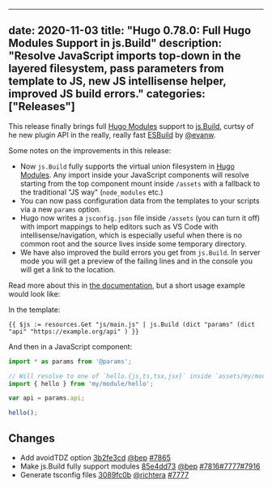 
---
date: 2020-11-03
title: "Hugo 0.78.0: Full Hugo Modules Support in js.Build"
description: "Resolve JavaScript imports top-down in the layered filesystem, pass parameters from template to JS, new JS intellisense helper, improved JS build errors."
categories: ["Releases"]
---

This release finally brings full [Hugo Modules](https://gohugo.io/hugo-modules/) support to [js.Build](https://gohugo.io/hugo-pipes/js/), curtsy of he new plugin API in the really, really fast [ESBuild](https://github.com/evanw/esbuild) by [@evanw](https://github.com/evanw).

Some notes on the improvements in this release:

* Now `js.Build` fully supports the virtual union filesystem in [Hugo Modules](https://gohugo.io/hugo-modules/). Any import inside your JavaScript components will resolve starting from the top component mount inside `/assets` with a fallback to the traditional "JS way" (`node_modules` etc.)
* You can now pass configuration data from the templates to your scripts via a new `params` option.
* Hugo now writes a `jsconfig.json` file inside `/assets` (you can turn it off) with import mappings to help editors such as VS Code with intellisense/navigation, which is especially useful when there is no common root and the source lives inside some temporary directory.
* We have also improved the build errors you get from `js.Build`. In server mode you will get a preview of the failing lines and in the console you will get a link to the location.

Read more about this in [the documentation](https://gohugo.io/hugo-pipes/js/), but a short usage example would look like:

In the template:

```go-html-template
{{ $js := resources.Get "js/main.js" | js.Build (dict "params" (dict "api" "https://example.org/api" ) }}
```

And then in a JavaScript component:

```js
import * as params from '@params';

// Will resolve to one of `hello.{js,ts,tsx,jsx}` inside `assets/my/module`.
import { hello } from 'my/module/hello';

var api = params.api;

hello();

```

## Changes

* Add avoidTDZ option [3b2fe3cd](https://github.com/gohugoio/hugo/commit/3b2fe3cd33b74166c3debec9826826f2b5a54fd9) [@bep](https://github.com/bep) [#7865](https://github.com/gohugoio/hugo/issues/7865)
* Make js.Build fully support modules [85e4dd73](https://github.com/gohugoio/hugo/commit/85e4dd7370eae97ae367e596aa6a10ba42fd4b7c) [@bep](https://github.com/bep) [#7816](https://github.com/gohugoio/hugo/issues/7816)[#7777](https://github.com/gohugoio/hugo/issues/7777)[#7916](https://github.com/gohugoio/hugo/issues/7916)
* Generate tsconfig files [3089fc0b](https://github.com/gohugoio/hugo/commit/3089fc0ba171be14670b19439bc2eab6b077b6c3) [@richtera](https://github.com/richtera) [#7777](https://github.com/gohugoio/hugo/issues/7777)






